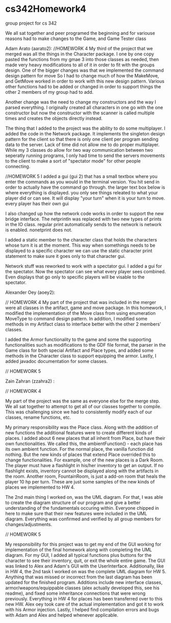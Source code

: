 # cs342Homework4
group project for cs 342

We all sat together and peer programed the beginning and for variouse reasons had to make changes to
the Game, and Game Tester class

Adam Arato (aarato2):
//HOMEWORK 4
My third of the project that we merged was all the things in the Character package.
I one by one copy pasted the functions from my gmae 3 into those classes as needed, then made
very heavy modifications to all of it in order to fit with the groups design. One of the bigger
changes was that we implemented the command design pattern for move So I had to change much of how the MakeMove,
and GetMove worked in order to work with this new design pattern. Various other functions had to be added or changed
in order to support things the other 2 members of my group had to add.

Another change was the need to change my constructors and the way I parsed everything. I originally created all
characters in one go with the one constructor but now the constructor with the scanner is called multiple times and
creates the objects directly instead.

The thing that I added to the project was the ability to do some multiplayer. I added the code in the Network package.
It implements the singleton design pattern for the client so that there is only one client per program sending 
data to the server. Lack of time did not allow me to do proper multiplayer. While my 3 classes do allow for two way 
communication between two seperatly running programs, I only had time to send the servers movements to the client to
make a sort of "spectator mode" for other people connecting.

//HOMEWORK 5
I added a gui (gui 2) that has a small textbox where you enter the commands as you would in the terminal version. You hit send
in order to actually have the command go through. the larger text box below is where everything is displayed. you only see
things releated to what your player did or can see. It will display "your turn" when it is your turn to move. every player has
their own gui

I also changed up how the network code works in order to support the new bridge interface. The netprintln was replaced with two
new types of prints in the IO class. regular print automatically sends to the network is network is enabled. nonetprint does not.

I added a static member to the character class that holds the characters whose turn it is at the moment. This way when somethings
needs to be displayed to a specific character we can use the static character print statement to make sure it goes only to that 
character gui.

Network stuff was reworked to work with a spectator gui. I added a gui for the spectator. Now the spectator can see what every player
sees combined. Even displays that go only to specific players will be visable to the spectator.


Alexander Oey (aoey2):

// HOMEWORK 4
My part of the project that was included in the merger were all classes in the artifact,
game and move package. In this homework, I modified the implementation of the Move class
from using enumeration MoveType to command design pattern. In addition, I modified some 
methods in my Artifact class to interface better with the other 2 members' classes.

I added the Armor functionality to the game and some the supporting functionalities such
as modifications to the GDF file format, the parser in the Game class for both special
Artifact and Place types, and added some methods in the Character class to 
support equipping the armor. Lastly, I added javadoc documentation for some classes.

// HOMEWORK 5


Zain Zahran (zzahra2) :

// HOMEWORK 4

My part of the project was the same as everyone else for the merge step. We all sat together to
attempt to get all of our classes together to compile. This was challenging since we had to
consistently modify each of our classes, rename functions, etc. 

My primary responsibility was the Place class. Along with the addition of new functions
the additional features were to create different kinds of places. I added about 6 new
places that all inherit from Place, but have their own functionalities. We called this,
the ambientFunction() - each place has its own ambient function. For the normal place,
the vanilla function did nothing. But the new kinds of places that extend Place overrided this
to change functionalities. For example, one of the new places is a Dark Room. The player must have
a flashlight in his/her inventory to get an output. If no flashlight exists, inventory cannot be displayed
along with the artifacts in the room. Another room, FountainRoom, is just a add-on room that
heals the player 10 hp per turn. These are just some samples of the new kinds of places we implemented
to HW 4.

The 2nd main thing I worked on, was the UML diagram. For that, I was able to create the diagram structure
of our program and give a better understanding of the fundamentals occuring within. Everyone chipped in here
to make sure that their new features were included in the UML diagram. Everything was confirmed and verified
by all group members for changes/adjustments.

// HOMEWORK 5

My responsibility for this project was to get my end of the GUI working for implementation of the final homework
along with completing the UML diagram. For my GUI, I added all typical functions plus buttons for the character 
to see their inventory, quit, or exit the whole entire game. The GUI was linked to Alex and Adam's GUI 
with the UserInterface. Additionally, like in HW 4, the 2nd task I worked on was the complete UML diagram for HW 5. 
Anything that was missed or incorrect from the last diagram has been updated for the finished program. 
Additions include new interface classes, armor/weapons/equippable classes (alex actually developed this, see his 
readme), and fixed some inheritance connections that were wrong previously. Everything in HW 4 for places has been 
transferred over to this new HW. Alex oey took care of the actual implementation and got it to work with his Armor injection.
Lastly, I helped find compilation errors and bugs with Adam and Alex and helped whenever applicable.


